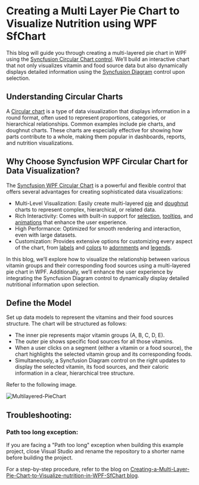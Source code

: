 # Creating a Multi Layer Pie Chart to Visualize Nutrition using WPF SfChart
This blog will guide you through creating a multi-layered pie chart in WPF using the [Syncfusion Circular Chart control](https://www.syncfusion.com/wpf-controls/charts/2d-chart). We’ll build an interactive chart that not only visualizes vitamin and food source data but also dynamically displays detailed information using the [Syncfusion Diagram](https://www.syncfusion.com/wpf-controls/diagram) control upon selection.

## Understanding Circular Charts
A [Circular chart](https://www.syncfusion.com/wpf-controls/charts/2d-chart) is a type of data visualization that displays information in a round format, often used to represent proportions, categories, or hierarchical relationships. Common examples include pie charts, and doughnut charts. These charts are especially effective for showing how parts contribute to a whole, making them popular in dashboards, reports, and nutrition visualizations.

## Why Choose Syncfusion WPF Circular Chart for Data Visualization?
The [Syncfusion WPF Circular Chart](https://www.syncfusion.com/wpf-controls/charts/2d-chart#circular-charts) is a powerful and flexible control that offers several advantages for creating sophisticated data visualizations:
* Multi-Level Visualization: Easily create multi-layered [pie](https://www.syncfusion.com/wpf-controls/charts/wpf-pie-chart) and [doughnut](https://www.syncfusion.com/wpf-controls/charts/wpf-doughnut-chart) charts to represent complex, hierarchical, or related data.
* Rich Interactivity: Comes with built-in support for [selection](https://help.syncfusion.com/wpf/charts/interactive-features/selection), [tooltips](https://help.syncfusion.com/wpf/charts/interactive-features/tooltip), and [animations](https://help.syncfusion.com/wpf/charts/animation) that enhance the user experience.
* High Performance: Optimized for smooth rendering and interaction, even with large datasets.
* Customization: Provides extensive options for customizing every aspect of the chart, from [labels](https://help.syncfusion.com/wpf/charts/adornments/label) and [colors](https://help.syncfusion.com/wpf/charts/appearance) to [adornments](https://help.syncfusion.com/wpf/charts/adornments/datamarkers) and [legends](https://help.syncfusion.com/wpf/charts/legend).

In this blog, we’ll explore how to visualize the relationship between various vitamin groups and their corresponding food sources using a multi-layered pie chart in WPF. Additionally, we’ll enhance the user experience by integrating the Syncfusion Diagram control to dynamically display detailed nutritional information upon selection.

## Define the Model
Set up data models to represent the vitamins and their food sources structure.
The chart will be structured as follows:
* The inner pie represents major vitamin groups (A, B, C, D, E).
* The outer pie shows specific food sources for all those vitamins.
* When a user clicks on a segment (either a vitamin or a food source), the chart highlights the selected vitamin group and its corresponding foods.
* Simultaneously, a Syncfusion Diagram control on the right updates to display the selected vitamin, its food sources, and their caloric information in a clear, hierarchical tree structure.

Refer to the following image.

![Multilayered-PieChart](https://github.com/user-attachments/assets/cd480a75-3cf3-4b3b-ad8f-b28a20120eef)

## Troubleshooting:
### Path too long exception:
If you are facing a "Path too long" exception when building this example project, close Visual Studio and rename the repository to a shorter name before building the project.

For a step-by-step procedure, refer to the blog on [Creating-a-Multi-Layer-Pie-Chart-to-Visualize-nutrition-in-WPF-SfChart blog](https://www.syncfusion.com/blogs/post/multi-layer-pie-chart-wpf).
